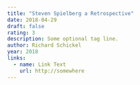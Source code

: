 ```yaml
---
title: "Steven Spielberg a Retrospective"
date: 2018-04-29
draft: false
rating: 3
description: Some optional tag line.
author: Richard Schickel
year: 2018
links:
  - name: Link Text
    url: http://somewhere
---
```

